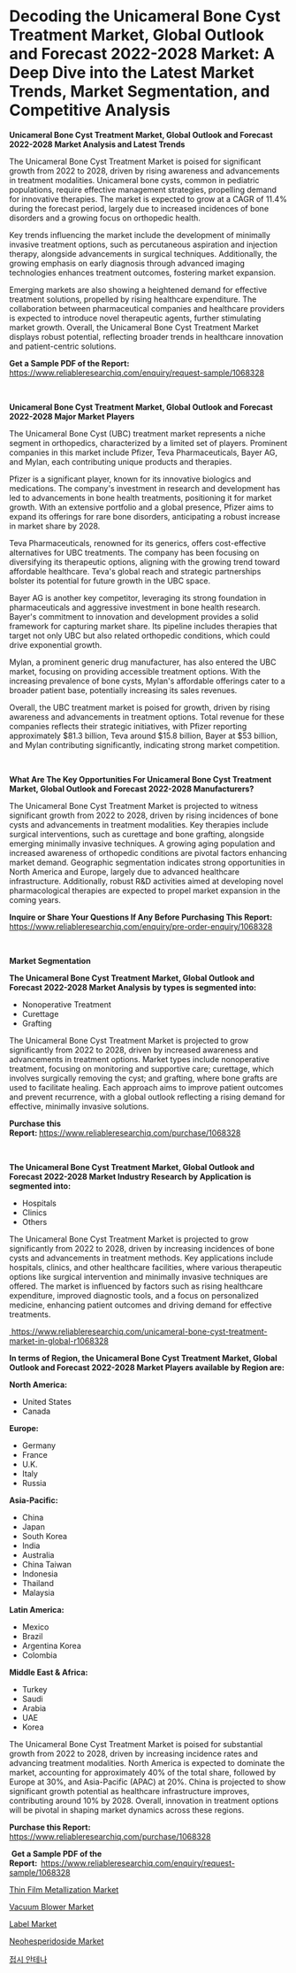 <p><h1>Decoding the Unicameral Bone Cyst Treatment Market, Global Outlook and Forecast 2022-2028 Market: A Deep Dive into the Latest Market Trends, Market Segmentation, and Competitive Analysis</h1></p><p><strong>Unicameral Bone Cyst Treatment Market, Global Outlook and Forecast 2022-2028 Market Analysis and Latest Trends</strong></p>
<p><p>The Unicameral Bone Cyst Treatment Market is poised for significant growth from 2022 to 2028, driven by rising awareness and advancements in treatment modalities. Unicameral bone cysts, common in pediatric populations, require effective management strategies, propelling demand for innovative therapies. The market is expected to grow at a CAGR of 11.4% during the forecast period, largely due to increased incidences of bone disorders and a growing focus on orthopedic health.</p><p>Key trends influencing the market include the development of minimally invasive treatment options, such as percutaneous aspiration and injection therapy, alongside advancements in surgical techniques. Additionally, the growing emphasis on early diagnosis through advanced imaging technologies enhances treatment outcomes, fostering market expansion. </p><p>Emerging markets are also showing a heightened demand for effective treatment solutions, propelled by rising healthcare expenditure. The collaboration between pharmaceutical companies and healthcare providers is expected to introduce novel therapeutic agents, further stimulating market growth. Overall, the Unicameral Bone Cyst Treatment Market displays robust potential, reflecting broader trends in healthcare innovation and patient-centric solutions.</p></p>
<p><strong>Get a Sample PDF of the Report:&nbsp;</strong> <a href="https://www.reliableresearchiq.com/enquiry/request-sample/1068328">https://www.reliableresearchiq.com/enquiry/request-sample/1068328</a></p>
<p>&nbsp;</p>
<p><strong>Unicameral Bone Cyst Treatment Market, Global Outlook and Forecast 2022-2028 Major Market Players</strong></p>
<p><p>The Unicameral Bone Cyst (UBC) treatment market represents a niche segment in orthopedics, characterized by a limited set of players. Prominent companies in this market include Pfizer, Teva Pharmaceuticals, Bayer AG, and Mylan, each contributing unique products and therapies.</p><p>Pfizer is a significant player, known for its innovative biologics and medications. The company's investment in research and development has led to advancements in bone health treatments, positioning it for market growth. With an extensive portfolio and a global presence, Pfizer aims to expand its offerings for rare bone disorders, anticipating a robust increase in market share by 2028.</p><p>Teva Pharmaceuticals, renowned for its generics, offers cost-effective alternatives for UBC treatments. The company has been focusing on diversifying its therapeutic options, aligning with the growing trend toward affordable healthcare. Teva's global reach and strategic partnerships bolster its potential for future growth in the UBC space.</p><p>Bayer AG is another key competitor, leveraging its strong foundation in pharmaceuticals and aggressive investment in bone health research. Bayer's commitment to innovation and development provides a solid framework for capturing market share. Its pipeline includes therapies that target not only UBC but also related orthopedic conditions, which could drive exponential growth.</p><p>Mylan, a prominent generic drug manufacturer, has also entered the UBC market, focusing on providing accessible treatment options. With the increasing prevalence of bone cysts, Mylan's affordable offerings cater to a broader patient base, potentially increasing its sales revenues.</p><p>Overall, the UBC treatment market is poised for growth, driven by rising awareness and advancements in treatment options. Total revenue for these companies reflects their strategic initiatives, with Pfizer reporting approximately $81.3 billion, Teva around $15.8 billion, Bayer at $53 billion, and Mylan contributing significantly, indicating strong market competition.</p></p>
<p>&nbsp;</p>
<p><strong>What Are The Key Opportunities For Unicameral Bone Cyst Treatment Market, Global Outlook and Forecast 2022-2028 Manufacturers?</strong></p>
<p><p>The Unicameral Bone Cyst Treatment Market is projected to witness significant growth from 2022 to 2028, driven by rising incidences of bone cysts and advancements in treatment modalities. Key therapies include surgical interventions, such as curettage and bone grafting, alongside emerging minimally invasive techniques. A growing aging population and increased awareness of orthopedic conditions are pivotal factors enhancing market demand. Geographic segmentation indicates strong opportunities in North America and Europe, largely due to advanced healthcare infrastructure. Additionally, robust R&D activities aimed at developing novel pharmacological therapies are expected to propel market expansion in the coming years.</p></p>
<p><strong>Inquire or Share Your Questions If Any Before Purchasing This Report:</strong> <a href="https://www.reliableresearchiq.com/enquiry/pre-order-enquiry/1068328">https://www.reliableresearchiq.com/enquiry/pre-order-enquiry/1068328</a></p>
<p>&nbsp;</p>
<p><strong>Market Segmentation</strong></p>
<p><strong>The Unicameral Bone Cyst Treatment Market, Global Outlook and Forecast 2022-2028 Market Analysis by types is segmented into:</strong></p>
<p><ul><li>Nonoperative Treatment</li><li>Curettage</li><li>Grafting</li></ul></p>
<p><p>The Unicameral Bone Cyst Treatment Market is projected to grow significantly from 2022 to 2028, driven by increased awareness and advancements in treatment options. Market types include nonoperative treatment, focusing on monitoring and supportive care; curettage, which involves surgically removing the cyst; and grafting, where bone grafts are used to facilitate healing. Each approach aims to improve patient outcomes and prevent recurrence, with a global outlook reflecting a rising demand for effective, minimally invasive solutions.</p></p>
<p><strong>Purchase this Report:&nbsp;</strong><a href="https://www.reliableresearchiq.com/purchase/1068328">https://www.reliableresearchiq.com/purchase/1068328</a></p>
<p>&nbsp;</p>
<p><strong>The Unicameral Bone Cyst Treatment Market, Global Outlook and Forecast 2022-2028 Market Industry Research by Application is segmented into:</strong></p>
<p><ul><li>Hospitals</li><li>Clinics</li><li>Others</li></ul></p>
<p><p>The Unicameral Bone Cyst Treatment Market is projected to grow significantly from 2022 to 2028, driven by increasing incidences of bone cysts and advancements in treatment methods. Key applications include hospitals, clinics, and other healthcare facilities, where various therapeutic options like surgical intervention and minimally invasive techniques are offered. The market is influenced by factors such as rising healthcare expenditure, improved diagnostic tools, and a focus on personalized medicine, enhancing patient outcomes and driving demand for effective treatments.</p></p>
<p><a href="https://www.reliableresearchiq.com/unicameral-bone-cyst-treatment-market-in-global-r1068328">&nbsp;https://www.reliableresearchiq.com/unicameral-bone-cyst-treatment-market-in-global-r1068328</a></p>
<p><strong>In terms of Region, the Unicameral Bone Cyst Treatment Market, Global Outlook and Forecast 2022-2028 Market Players available by Region are:</strong></p>
<p>
    <p> <strong> North America: </strong>
        <ul>
            <li>United States</li>
            <li>Canada</li>
        </ul>
        </p> 
    <p> <strong> Europe: </strong>
        <ul>
            <li>Germany</li>
            <li>France</li>
            <li>U.K.</li>
            <li>Italy</li>
            <li>Russia</li>
        </ul>
        </p> 
    <p> <strong> Asia-Pacific: </strong>
        <ul>
            <li>China</li>
            <li>Japan</li>
            <li>South Korea</li>
            <li>India</li>
            <li>Australia</li>
            <li>China Taiwan</li>
            <li>Indonesia</li>
            <li>Thailand</li>
            <li>Malaysia</li>
        </ul>
        </p> 
    <p> <strong> Latin America: </strong>
        <ul>
            <li>Mexico</li>
            <li>Brazil</li>
            <li>Argentina Korea</li>
            <li>Colombia</li>
        </ul>
        </p> 
    <p> <strong> Middle East & Africa: </strong>
        <ul>
            <li>Turkey</li>
            <li>Saudi</li>
            <li>Arabia</li>
            <li>UAE</li>
            <li>Korea</li>
        </ul>
    </p>
    </p>
<p><p>The Unicameral Bone Cyst Treatment Market is poised for substantial growth from 2022 to 2028, driven by increasing incidence rates and advancing treatment modalities. North America is expected to dominate the market, accounting for approximately 40% of the total share, followed by Europe at 30%, and Asia-Pacific (APAC) at 20%. China is projected to show significant growth potential as healthcare infrastructure improves, contributing around 10% by 2028. Overall, innovation in treatment options will be pivotal in shaping market dynamics across these regions.</p></p>
<p><strong>Purchase this Report: </strong><a href="https://www.reliableresearchiq.com/purchase/1068328">https://www.reliableresearchiq.com/purchase/1068328</a></p>
<p>&nbsp;<strong>Get a Sample PDF of the Report:&nbsp;&nbsp;</strong><a href="https://www.reliableresearchiq.com/enquiry/request-sample/1068328">https://www.reliableresearchiq.com/enquiry/request-sample/1068328</a></p>
<p><strong></strong></p>
<p><p><a href="https://medium.com/@deborahwillis76/the-thin-film-metallization-market-decisions-are-mostly-driven-by-resource-optimization-and-9a1fb46c7bfb">Thin Film Metallization Market</a></p><p><a href="https://medium.com/@adrainratke1952/the-vacuum-blower-market-industry-provides-a-comprehensive-and-current-analysis-of-the-sector-18cee8dc6d69">Vacuum Blower Market</a></p><p><a href="https://issuu.com/reportprime-2/docs/label-market-size-2030.pptx_3378a39c96b36d">Label Market</a></p><p><a href="https://www.linkedin.com/pulse/global-neohesperidoside-market-landscape-future-trends-strategic-gctae?trackingId=F6gfkM2WSqqGNRmLYXdhZA%3D%3D">Neohesperidoside Market</a></p><p><a href="https://github.com/sougarounis/Market-Research-Report-List-6/blob/main/948170210219.md">접시 안테나</a></p></p>